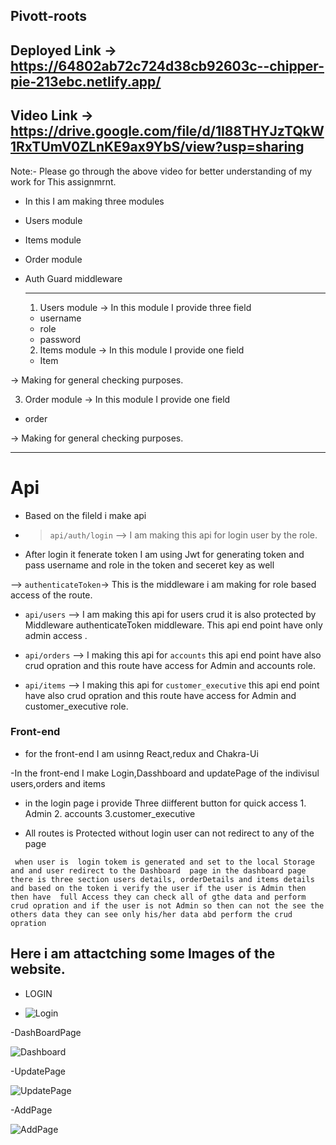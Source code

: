 ## Pivott-roots

## Deployed Link -> https://64802ab72c724d38cb92603c--chipper-pie-213ebc.netlify.app/

## Video Link -> https://drive.google.com/file/d/1I88THYJzTQkW1RxTUmV0ZLnKE9ax9YbS/view?usp=sharing

Note:- Please go through the above video for better understanding of my work for This assignmrnt.

- In this I am making three modules 
- Users module
- Items module
- Order module
- Auth Guard middleware 
   
  
  ---------------------------
  
  1) Users module -> In this module I provide three field
   - username 
   - role
   - password


   2) Items module -> In this module I provide one field
   - Item 

-> Making for general checking purposes.



  3) Order module -> In this module I provide one field
   - order 


-> Making for general checking purposes.


---

# Api 

- Based on the fileld i make api 

- > `api/auth/login` --> I am making this api for login user by the role.
- After login it fenerate token I am using Jwt for generating token and pass username and role in the token and seceret key as well 

--> `authenticateToken`-> This is the middleware i am making for role based access of the route.

- `api/users` --> I am making this api for users crud it is also protected by Middleware authenticateToken middleware. This api end point have only admin access .


- `api/orders` --> I making this api for `accounts` this api end point have also crud opration and this route have access for Admin and accounts role.

- `api/items` --> I making this api for `customer_executive` this api end point have also crud opration and this route have access for Admin and customer_executive role.



### Front-end

- for the front-end I am  usinng React,redux and Chakra-Ui 

-In the front-end I make Login,Dasshboard and updatePage of the indivisul users,orders and items

- in the login page i provide Three diifferent button for quick access 1. Admin 2. accounts 3.customer_executive

- All routes is Protected without login user can not redirect to any of the page 

` when user is  login tokem is generated and set to the local Storage and and user redirect to the Dashboard 
page in the dashboard page there is three section users details, orderDetails and items details  and based on the token i verify the user if the user is Admin then then have 
full Access they can check all of gthe data and perform crud opration and if the user is not Admin so then can not the see the others data they can see only his/her data abd perform the crud opration`
   
   ## Here i am attactching some Images of the website.
   
   - LOGIN
   
   - ![Login](https://github.com/sks-7/nyx_assignment/assets/103938210/57b99441-8c56-42cc-b9c0-28f9ddbeafa5)
   

   -DashBoardPage
   
   
   ![Dashboard](https://github.com/sks-7/nyx_assignment/assets/103938210/2448e4f5-ade0-4447-8d62-6ebf72bcfa3f)


-UpdatePage

![UpdatePage](https://github.com/sks-7/nyx_assignment/assets/103938210/820eefa9-6425-414e-83fd-bee979e9fa3d)

-AddPage

![AddPage](https://github.com/sks-7/nyx_assignment/assets/103938210/339bbc02-f2a0-4db1-b6ab-4649d7440fcc)


